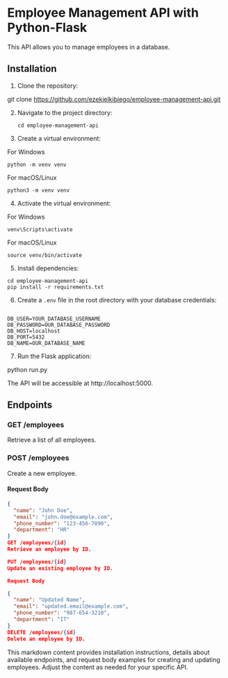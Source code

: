 # Employee Management API with Python-Flask

This API allows you to manage employees in a database.

## Installation

1. Clone the repository:

git clone https://github.com/ezekielkibiego/employee-management-api.git

2. Navigate to the project directory:

    ```
    cd employee-management-api
    ```

3. Create a virtual environment:

For Windows

```
python -m venv venv
```

For macOS/Linux

```
python3 -m venv venv
```


4. Activate the virtual environment:

For Windows

```
venv\Scripts\activate
```

For macOS/Linux

```
source venv/bin/activate
```



5. Install dependencies:

```
cd employee-management-api
pip install -r requirements.txt

```


6. Create a `.env` file in the root directory with your database credentials:

```

DB_USER=YOUR_DATABASE_USERNAME
DB_PASSWORD=OUR_DATABASE_PASSWORD
DB_HOST=localhost
DB_PORT=5432
DB_NAME=OUR_DATABASE_NAME
```

7. Run the Flask application:

python run.py


The API will be accessible at http://localhost:5000.

## Endpoints

### GET /employees

Retrieve a list of all employees.

### POST /employees

Create a new employee.

#### Request Body
```json
{
  "name": "John Doe",
  "email": "john.doe@example.com",
  "phone_number": "123-456-7890",
  "department": "HR"
}
GET /employees/{id}
Retrieve an employee by ID.

PUT /employees/{id}
Update an existing employee by ID.

Request Body

{
  "name": "Updated Name",
  "email": "updated.email@example.com",
  "phone_number": "987-654-3210",
  "department": "IT"
}
DELETE /employees/{id}
Delete an employee by ID.
```

This markdown content provides installation instructions, details about available endpoints, and request body examples for creating and updating employees. Adjust the content as needed for your specific API.